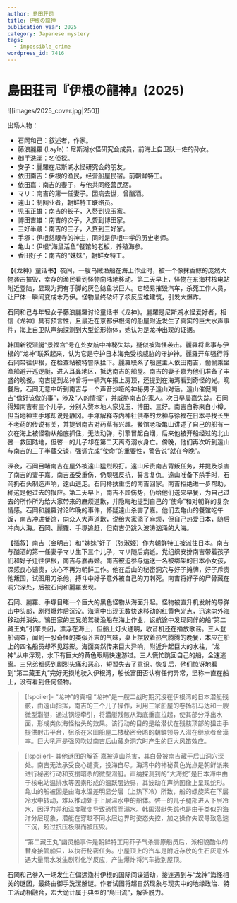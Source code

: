 ```yaml
---
author: 島田荘司
title: 伊根の龍神
publication_year: 2025
category: Japanese mystery
tags:
  - impossible_crime
wordpress_id: 7416
---
```


# 島田荘司『伊根の龍神』(2025)

![[images/2025_cover.jpg|250]]

出场人物：
- 石岡和己：叙述者，作家。
- 藤浪麗羅 (Layla)：尼斯湖水怪研究会成员，前海上自卫队一佐的孙女。
- 御手洗潔：名侦探。
- 安子：麗羅在尼斯湖水怪研究会的朋友。
- 依田南吉：伊根的渔民，经营船屋民宿。前朝鲜特工。
- 依田嘉：南吉的妻子，与他共同经营民宿。
- マリ：南吉的第一任妻子。因病去世，曾酗酒。
- 遠山：制网业者，朝鲜特工联络员。
- 児玉正雄：南吉的长子，入赘到児玉家。
- 博田吉雄：南吉的次子，入赘到博田家。
- 三好半蔵：南吉的三子，入赘到三好家。
- 手塚：伊根慈眼寺的神主，同时是伊根中学的历史老师。
- 亀山：伊根“海鼠活鱼”餐馆的老板，养殖海参。
- 香田好子：南吉的“妹妹”，朝鲜女特工。

【《龙神》童话书】夜间，一艘乌贼渔船在海上作业时，被一个像抹香鲸的庞然大物袭击摧毁，幸存的渔民看到怪物向陆地移动。第二天早上，怪物在东海村核电站附近登陆，显现为拥有手脚的灰色鲶鱼状巨人。它轻易摧毁汽车，杀死工作人员，让尸体一瞬间变成木乃伊。怪物最终破坏了核反应堆建筑，引发大爆炸。

石岡和己与年轻女子藤浪麗羅讨论童话书《龙神》。麗羅是尼斯湖水怪爱好者，相信《龙神》具有预言性，且最近在京都伊根湾的船屋附近发生了真实的巨大水声事件，海上自卫队声纳探测到大型蛇形物体，她认为是龙神出现的证据。

韩国新锐潜艇“景福宫”号在处女航中神秘失踪，疑似被海怪袭击。麗羅将此事与伊根的“龙神”联系起来，认为它是守护日本海免受核威胁的守护神。麗羅开车强行将石岡带往伊根，在检查站被特警队拦下。麗羅联系了船屋主人依田南吉，偷偷乘坐渔船避开巡逻艇，进入耳鼻地区，抵达南吉的船屋。南吉的妻子嘉为他们准备了丰盛的晚餐。南吉提到龙神曾将一辆汽车搬上房顶，还提到在海湾看到奇怪的光。晚餐后，石岡无意中听到南吉与一个声音沙哑的神秘男子遠山对话。遠山催促南吉“做好该做的事”，涉及“人的情报”，并威胁南吉的家人。次日早晨嘉失踪。石岡得知南吉有三个儿子，分别入赘本地人家児玉、博田、三好。南吉自称来自小樽，但当地神主手塚却说是静冈。手塚解释寺内神社供奉的龙神与徐福在日本寻找长生不老药的传说有关，并提到南吉对药草有兴趣。餐馆老板亀山讲述了自己的船有一次在海上被怪物从船底抓住，无法动弹，引擎冒起白烟，后来他被开船经过的北山啓一救回陆地，但啓一的儿子却在第二天离奇溺水身亡。傍晚，他们再次听到遠山与南吉的三子半蔵交谈，强调完成“使命”的重要性，警告说“就在今晚”。

深夜，石岡目睹南吉在屋外被遠山猛烈殴打。遠山斥责南吉背叛任务，并提及杀害了南吉的妻子嘉。南吉虽受重伤，仍顽强反抗，誓言复仇。遠山准备下杀手时，石岡扔石头制造声响，遠山逃走。石岡搀扶重伤的南吉回家。南吉拒绝进一步帮助，称这是他过去的报应。第二天早上，南吉不顾伤势，仍给他们送来早餐，为自己过去的所作所为给大家带来的麻烦道歉，并隐晦地提到自己的“使命”和对朝鲜的复杂情感。石岡和麗羅讨论昨晚的事件，怀疑遠山杀害了嘉。他们去亀山的餐馆吃午饭，南吉冲进餐馆，向众人大声道歉，说给大家添了麻烦，但自己热爱日本，随后冲向大海。石岡、麗羅、手塚追赶，但南吉仍跳入波涛汹涌的大海。

【插叙】南吉（金明吉）和“妹妹”好子（张淑姬）作为朝鲜特工被派往日本。南吉与酗酒的第一任妻子マリ生下三个儿子，マリ随后病逝。党组织安排南吉带着孩子们和好子迁往伊根，南吉与嘉再婚。南吉被迫参与运送一名被绑架的日本小女孩，深感良心谴责，决心不再为朝鲜工作。他在后山的秘密洞穴与好子摊牌，好子斥责他叛国，试图用刀杀他，搏斗中好子意外被自己的刀刺死。南吉将好子的尸骨藏在洞穴深处，后被石岡和麗羅发现。

石岡、麗羅、手塚目睹一个巨大的黑色怪物从海面升起。怪物被直升机发射的导弹击中头部，剧烈爆炸后沉没。海湾中出现无数快速移动的红黄色光点，迅速向外海移动并消失。鴇田家的三兄弟驾驶渔船在海上作业，返航途中发现同伴的船“第二藏王丸”引擎关闭，漂浮在海上，但船上灯火通明，收音机还在播放歌谣。三人登船调查，闻到一股奇怪的类似芥末的气味，桌上摆放着热气腾腾的晚餐，本应在船上的四名船员却不见踪影。海面突然传来巨大异响，附近升起巨大的水柱，“龙神”从中浮现，水下有巨大的黄色眼睛快速游过。三人慌忙跳回自己的船，全速逃离。三兄弟都感到剧烈头痛和恶心，短暂失去了意识。恢复后，他们惊讶地看到“第二藏王丸”完好无损地驶入伊根湾，船长富田否认有任何异常，坚称一直在船上，没有看到任何怪物。

> [!spoiler]- “龙神”的真相
> “龙神”是一艘二战时期沉没在伊根湾的日本潜艇残骸，由遠山指挥，南吉的三个儿子操作，利用三家船屋的卷扬机马达和一艘微型潜艇，通过钢缆牵引，将潜艇残骸从海底垂直拉起，使其部分浮出水面，形成类似海怪抬头的效果。该行动的目的是给潜伏在残骸顶部的狙击手提供射击平台，狙杀在米田船屋二楼秘密会晤的朝鲜领导人潜在继承者金漢率。巨大吼声是强风吹过南吉后山藏身洞穴时产生的巨大风笛效应。

> [!spoiler]- 其他谜团的解答
> 嘉被遠山杀害，其白骨被南吉藏于后山洞穴深处。南吉无法承受良心谴责，投海自尽。海湾中的神秘黄色光点是朝鲜派来进行秘密行动和支援暗杀的微型潜艇。声纳探测到的“大海蛇”是日本海中由于核电站温排水等因素形成的温跃层边界，其波动在声纳图像上呈现蛇形。亀山的船被困是由海水温差明显分层（上热下冷）所致，船的螺旋桨在下层冷水中转动，难以推动处于上层温水中的船体。啓一的儿子腿部进入下层冷水，因浮力差和温度骤变导致恐慌而溺水。韩国潜艇失踪也是由于类似的海洋分层现象，潜艇在穿越不同水层边界时姿态失控，加之操作失误导致急速下沉，超过抗压极限而被压毁。
> 
> “第二藏王丸”幽灵船事件是朝鲜特工用芥子气杀害原船员后，派相貌酷似的替身接管船只，以执行秘密任务。小屋顶上的汽车是附近存放的生石灰意外遇大量雨水发生剧烈化学反应，产生爆炸将汽车掀到屋顶。

石岡和己卷入一场发生在偏远渔村伊根的国际间谍活动，接连遇到与“龙神”海怪相关的谜团，最终由御手洗潔解谜。作者试图将超自然现象与现实中的地缘政治、特工活动相融合，宏大诡计属于典型的“島田流”，解答脱力。